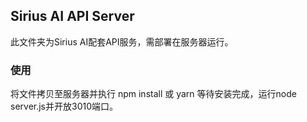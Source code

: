 ## Sirius AI API Server
此文件夹为Sirius AI配套API服务，需部署在服务器运行。

### 使用
将文件拷贝至服务器并执行 npm install 或 yarn 等待安装完成，运行node server.js并开放3010端口。
